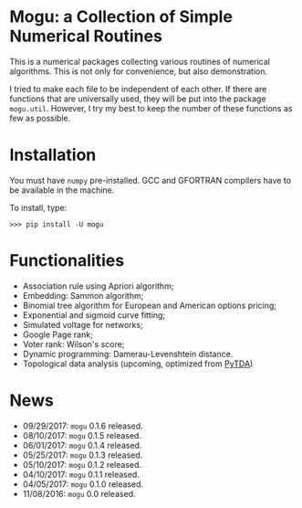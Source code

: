 # Mogu: a Collection of Simple Numerical Routines

This is a numerical packages collecting various routines of numerical algorithms. This is not only for convenience, but also demonstration.

I tried to make each file to be independent of each other. If there are functions that are universally used, they will be put into the package `mogu.util`. However, I try my best to keep the number of these functions as few as possible.

# Installation

You must have `numpy` pre-installed. GCC and GFORTRAN compilers have to be available in the machine.

To install, type:

```
>>> pip install -U mogu
```


# Functionalities

* Association rule using Apriori algorithm;
* Embedding: Sammon algorithm;
* Binomial tree algorithm for European and American options pricing;
* Exponential and sigmoid curve fitting;
* Simulated voltage for networks;
* Google Page rank;
* Voter rank: Wilson's score;
* Dynamic programming: Damerau-Levenshtein distance.
* Topological data analysis (upcoming, optimized from [PyTDA](https://github.com/stephenhky/PyTDA))

# News

* 09/29/2017: `mogu` 0.1.6 released.
* 08/10/2017: `mogu` 0.1.5 released.
* 06/01/2017: `mogu` 0.1.4 released.
* 05/25/2017: `mogu` 0.1.3 released.
* 05/10/2017: `mogu` 0.1.2 released.
* 04/10/2017: `mogu` 0.1.1 released.
* 04/05/2017: `mogu` 0.1.0 released.
* 11/08/2016: `mogu` 0.0 released.
